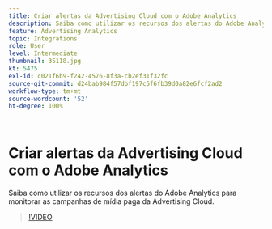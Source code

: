 ```yaml
---
title: Criar alertas da Advertising Cloud com o Adobe Analytics
description: Saiba como utilizar os recursos dos alertas do Adobe Analytics para monitorar as campanhas de mídia paga da Advertising Cloud.
feature: Advertising Analytics
topic: Integrations
role: User
level: Intermediate
thumbnail: 35118.jpg
kt: 5475
exl-id: c021f6b9-f242-4576-8f3a-cb2ef31f32fc
source-git-commit: d24bab984f57dbf197c5f6fb39d0a82e6fcf2ad2
workflow-type: tm+mt
source-wordcount: '52'
ht-degree: 100%

---
```


# Criar alertas da Advertising Cloud com o Adobe Analytics

Saiba como utilizar os recursos dos alertas do Adobe Analytics para monitorar as campanhas de mídia paga da Advertising Cloud.

>[!VIDEO](https://video.tv.adobe.com/v/40445/?quality=12&learn=on&captions=por_br)
